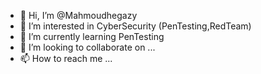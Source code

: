 - 👋 Hi, I’m @Mahmoudhegazy
- 👀 I’m interested in CyberSecurity (PenTesting,RedTeam)
- 🌱 I’m currently learning PenTesting
- 💞️ I’m looking to collaborate on ...
- 📫 How to reach me ...

<!---
Mahmoudhegazyofficial/Mahmoudhegazyofficial is a ✨ special ✨ repository because its `README.md` (this file) appears on your GitHub profile.
You can click the Preview link to take a look at your changes.
--->
